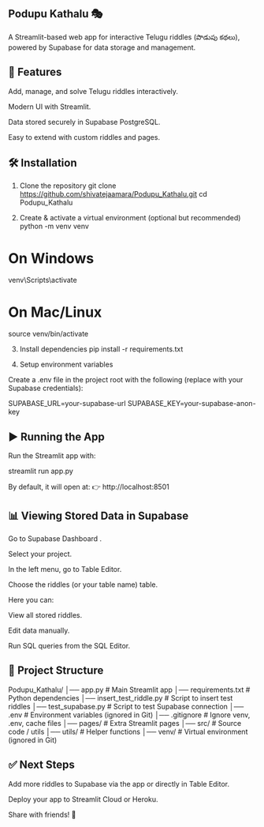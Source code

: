 ## Podupu Kathalu 🎭

A Streamlit-based web app for interactive Telugu riddles (పొడుపు కథలు), powered by Supabase for data storage and management.

## 🚀 Features

Add, manage, and solve Telugu riddles interactively.

Modern UI with Streamlit.

Data stored securely in Supabase PostgreSQL.

Easy to extend with custom riddles and pages.

## 🛠️ Installation
1. Clone the repository
git clone https://github.com/shivatejaamara/Podupu_Kathalu.git
cd Podupu_Kathalu

2. Create & activate a virtual environment (optional but recommended)
python -m venv venv
# On Windows
venv\Scripts\activate
# On Mac/Linux
source venv/bin/activate

3. Install dependencies
pip install -r requirements.txt

4. Setup environment variables

Create a .env file in the project root with the following (replace with your Supabase credentials):

SUPABASE_URL=your-supabase-url
SUPABASE_KEY=your-supabase-anon-key

## ▶️ Running the App

Run the Streamlit app with:

streamlit run app.py


By default, it will open at:
👉 http://localhost:8501

## 📊 Viewing Stored Data in Supabase

Go to Supabase Dashboard
.

Select your project.

In the left menu, go to Table Editor.

Choose the riddles (or your table name) table.

Here you can:

View all stored riddles.

Edit data manually.

Run SQL queries from the SQL Editor.

## 📂 Project Structure
Podupu_Kathalu/
│── app.py                # Main Streamlit app
│── requirements.txt      # Python dependencies
│── insert_test_riddle.py # Script to insert test riddles
│── test_supabase.py      # Script to test Supabase connection
│── .env                  # Environment variables (ignored in Git)
│── .gitignore            # Ignore venv, .env, cache files
│── pages/                # Extra Streamlit pages
│── src/                  # Source code / utils
│── utils/                # Helper functions
│── venv/                 # Virtual environment (ignored in Git)

## ✅ Next Steps

Add more riddles to Supabase via the app or directly in Table Editor.

Deploy your app to Streamlit Cloud or Heroku.

Share with friends! 🎉



